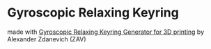# Gyroscopic Relaxing Keyring 

made with [Gyroscopic Relaxing Keyring Generator for 3D printing](https://www.thingiverse.com/thing:1979238) by Alexander Zdanevich (ZAV)

